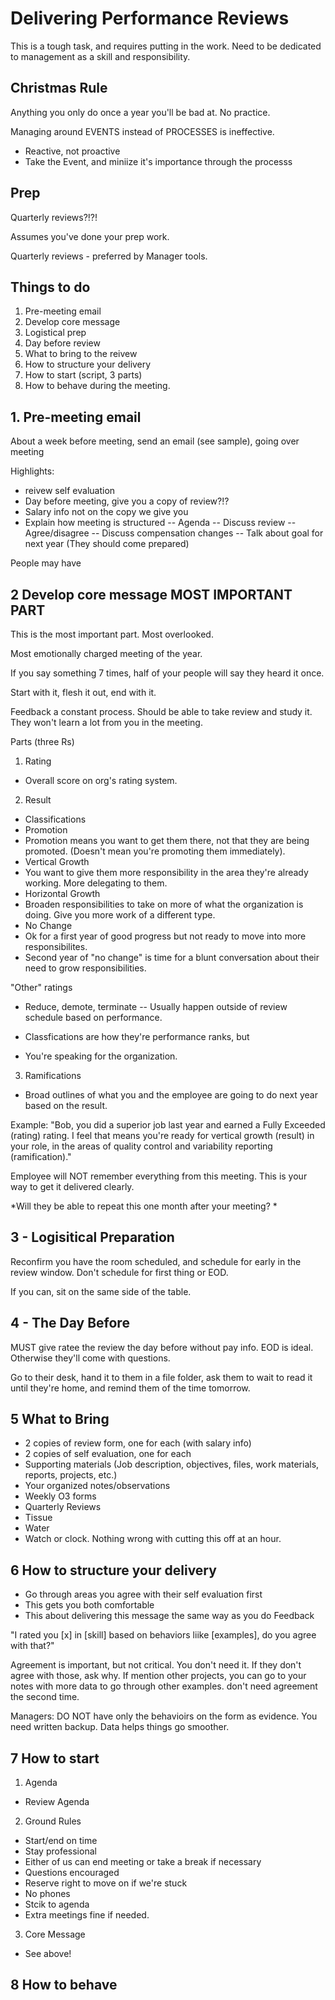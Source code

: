 # Delivering Performance Reviews

This is a tough task, and requires putting in the work. Need to be dedicated to management as a skill and responsibility. 

## Christmas Rule

Anything you only do once a year you'll be bad at. No practice.

Managing around EVENTS instead of PROCESSES is ineffective.
- Reactive, not proactive
- Take the Event, and miniize it's importance through the processs

## Prep 

Quarterly reviews?!?! 

Assumes you've done your prep work. 

Quarterly reviews - preferred by Manager tools. 

## Things to do

1. Pre-meeting email
2. Develop core message
3. Logistical prep
4. Day before review
5. What to bring to the reivew
6. How to structure your delivery
7. How to start (script, 3 parts)
8. How to behave during the meeting. 

## 1. Pre-meeting email

About a week before meeting, send an email (see sample), going over meeting

Highlights:
- reivew self evaluation
- Day before meeting, give you a copy of review?!?
- Salary info not on the copy we give you
- Explain how meeting is structured
-- Agenda
-- Discuss review
-- Agree/disagree
-- Discuss compensation changes
-- Talk about goal for next year (They should come prepared)

People may have 

## 2 Develop core message MOST IMPORTANT PART

This is the most important part. Most overlooked. 

Most emotionally charged meeting of the year. 

If you say something 7 times, half of your people will say they heard it once. 

Start with it, flesh it out, end with it.

Feedback a constant process. Should be able to take review and study it. They won't learn a lot from you in the meeting. 

Parts (three Rs)
1. Rating
- Overall score on org's rating system.
2. Result
- Classifications
 - Promotion
  - Promotion means you want to get them there, not that they are being promoted. (Doesn't mean you're promoting them immediately).
 - Vertical Growth
  - You want to give them more responsibility in the area they're already working. More delegating to them.
 - Horizontal Growth
  - Broaden responsibilities to take on more of what the organization is doing. Give you more work of a different type.
 - No Change
  - Ok for a first year of good progress but not ready to move into more responsibilites.
  - Second year of "no change" is time for a blunt conversation about their need to grow responsibilities.

"Other" ratings
- Reduce, demote, terminate
-- Usually happen outside of review schedule based on performance. 


- Classfications are how they're performance ranks, but 
- You're speaking for the organization.

3. Ramifications
-  Broad outlines of what you and the employee are going to do next year based on the result. 

Example: "Bob, you did a superior job last year and earned a Fully Exceeded (rating) rating. I feel
that means you're ready for vertical growth (result) in your role, in the areas of quality
control and variability reporting (ramification)."

Employee will NOT remember everything from this meeting. This is your way to get it delivered clearly. 

*Will they be able to repeat this one month after your meeting? *

## 3 - Logisitical Preparation

Reconfirm you have the room scheduled, and schedule for early in the review window. Don't schedule for first thing or EOD. 

If you can, sit on the same side of the table. 

## 4 - The Day Before

MUST give ratee the review the day before without pay info. EOD is ideal. Otherwise they'll come with questions. 

Go to their desk, hand it to them in a file folder, ask them to wait to read it until they're home, and remind them of the time tomorrow. 

## 5 What to Bring

- 2 copies of review form, one for each (with salary info)
- 2 copies of self evaluation, one for each
- Supporting materials (Job description, objectives, files, work materials, reports, projects, etc.)
- Your organized notes/observations
- Weekly O3 forms
- Quarterly Reviews
- Tissue
- Water
- Watch or clock. Nothing wrong with cutting this off at an hour. 

## 6 How to structure your delivery

- Go through areas you agree with their self evaluation first
- This gets you both comfortable
- This about delivering this message the same way as you do Feedback

"I rated you [x] in [skill] based on behaviors liike [examples], do you agree with that?"

Agreement is important, but not critical. You don't need it. If they don't agree with those, ask why. If mention other projects, you can go to your notes with more data to go through other examples. don't need agreement the second time.

Managers: DO NOT have only the behavioirs on the form as evidence. You need written backup. Data helps things go smoother.

## 7 How to start

1. Agenda
- Review Agenda
2. Ground Rules
- Start/end on time
- Stay professional
- Either of us can end meeting or take a break if necessary
- Questions encouraged
- Reserve right to move on if we're stuck
- No phones
- Stcik to agenda
- Extra meetings fine if needed.
3. Core Message
- See above!

## 8 How to behave


